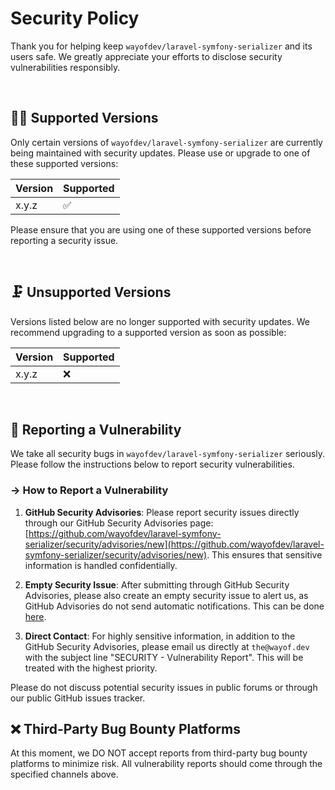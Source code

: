 # Security Policy

Thank you for helping keep `wayofdev/laravel-symfony-serializer` and its users safe. We greatly appreciate your efforts to disclose security vulnerabilities responsibly.

<br>

## 🙋‍♂️ Supported Versions

Only certain versions of `wayofdev/laravel-symfony-serializer` are currently being maintained with security updates. Please use or upgrade to one of these supported versions:

| Version | Supported          |
|---------|--------------------|
| x.y.z   | :white_check_mark: |

Please ensure that you are using one of these supported versions before reporting a security issue.

<br>

## 🗜️ Unsupported Versions

Versions listed below are no longer supported with security updates. We recommend upgrading to a supported version as soon as possible:

| Version | Supported |
|---------|-----------|
| x.y.z   | :x:       |

<br>

## 🚨 Reporting a Vulnerability

We take all security bugs in `wayofdev/laravel-symfony-serializer` seriously. Please follow the instructions below to report security vulnerabilities.

### → How to Report a Vulnerability

1. **GitHub Security Advisories**: Please report security issues directly through our GitHub Security Advisories page: [https://github.com/wayofdev/laravel-symfony-serializer/security/advisories/new](https://github.com/wayofdev/laravel-symfony-serializer/security/advisories/new). This ensures that sensitive information is handled confidentially.

2. **Empty Security Issue**: After submitting through GitHub Security Advisories, please also create an empty security issue to alert us, as GitHub Advisories do not send automatic notifications. This can be done [here](https://github.com/wayofdev/laravel-symfony-serializer/issues/new?assignees=&labels=type%3A+bug%2Cpriority%3A+high%2Ctype%3A+security&projects=&template=5-security-report.yml&title=%5BSecurity%5D%3A+).

3. **Direct Contact**: For highly sensitive information, in addition to the GitHub Security Advisories, please email us directly at `the@wayof.dev` with the subject line "SECURITY - Vulnerability Report". This will be treated with the highest priority.

Please do not discuss potential security issues in public forums or through our public GitHub issues tracker.

## ❌ Third-Party Bug Bounty Platforms

At this moment, we DO NOT accept reports from third-party bug bounty platforms to minimize risk. All vulnerability reports should come through the specified channels above.

<br>
